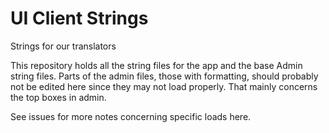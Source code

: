 # UI Client Strings
Strings for our translators

This repository holds all the string files for the app and the base Admin string files.  Parts of the admin files, those with formatting, should probably not be edited here since they may not load properly.  That mainly concerns the top boxes in admin.

See issues for more notes concerning specific loads here.

